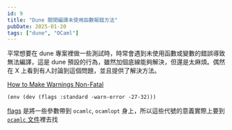 ```yaml
---
id: 9
title: "Dune 關閉編譯未使用函數報錯方法"
pubDate: 2025-01-20
tags: ["dune", "OCaml"]
---
```



平常想要在 dune 專案裡做一些測試時，時常會遇到未使用函數或變數的錯誤導致無法編譯，這是 dune 預設的行為，雖然加個底線能夠解決，但還是太麻煩。偶然在 X 上看到有人討論到這個問題，並且提供了解決方法。

[How to Make Warnings Non-Fatal](https://dune.readthedocs.io/en/stable/faq.html#how-to-make-warnings-non-fatal)

```plaintext
(env (dev (flags :standard -warn-error -27-32)))
```

[flags](https://dune.readthedocs.io/en/stable/concepts/ocaml-flags.html) 是將一些參數帶到 `ocamlc`, `ocamlopt` 身上，所以這些代號的意義實際上要到 [`ocamlc` 文件](https://ocaml.org/manual/5.3/comp.html)裡去找